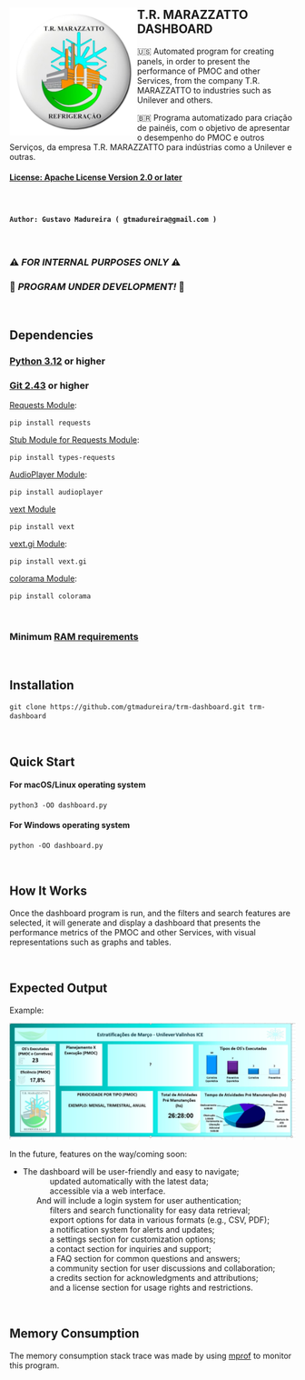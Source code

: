 
## <img src="./images/trm_logo.png" width="225" height="225" alt="Logo" align="left"> T.R. MARAZZATTO DASHBOARD

🇺🇸 Automated program for creating panels, in order to present the performance of PMOC and other Services, from the company T.R. MARAZZATTO to industries such as Unilever and others.

🇧🇷 Programa automatizado para criação de painéis, com o objetivo de apresentar o desempenho do PMOC e outros Serviços, da empresa T.R. MARAZZATTO para indústrias como a Unilever e outras.



#### [License: Apache License Version 2.0 or later](https://www.apache.org/licenses/)

<br/>

#### ```Author: Gustavo Madureira ( gtmadureira@gmail.com )```

<br/>

### ⚠️ ___FOR INTERNAL PURPOSES ONLY___ ⚠️
### 🚧 ___PROGRAM UNDER DEVELOPMENT!___ 🚧

<br/>

## Dependencies

### [Python 3.12](https://www.python.org/downloads/) or higher
### [Git 2.43](https://git-scm.com/downloads) or higher

[Requests Module](https://pypi.org/project/requests/):

    pip install requests

[Stub Module for Requests Module](https://pypi.org/project/types-requests/):

    pip install types-requests

[AudioPlayer Module](https://pypi.org/project/audioplayer/):

    pip install audioplayer

[vext Module](https://pypi.org/project/vext/)

    pip install vext

[vext.gi Module](https://pypi.org/project/vext.gi/):

    pip install vext.gi

[colorama Module](https://pypi.org/project/colorama/):

    pip install colorama

<br/>

### Minimum [RAM requirements](#memory-consumption)

<br/>

## Installation

    git clone https://github.com/gtmadureira/trm-dashboard.git trm-dashboard

<br/>

## Quick Start

#### For macOS/Linux operating system

    python3 -OO dashboard.py

#### For Windows operating system

    python -OO dashboard.py

<br/>

## How It Works

Once the dashboard program is run, and the filters and search features are selected, it will generate and display a dashboard that presents the performance metrics of the PMOC and other Services, with visual representations such as graphs and tables.

<br/>

## Expected Output

Example:

![Image](./images/dashboard.jpg)

In the future, features on the way/coming soon:

- The dashboard will be user-friendly and easy to navigate;<br/>
&nbsp;&nbsp;&nbsp;&nbsp;&nbsp;&nbsp;&nbsp;&nbsp;&nbsp;&nbsp;&nbsp;&nbsp;updated automatically with the latest data;<br/>
&nbsp;&nbsp;&nbsp;&nbsp;&nbsp;&nbsp;&nbsp;&nbsp;&nbsp;&nbsp;&nbsp;&nbsp;accessible via a web interface.<br/>
&nbsp;&nbsp;&nbsp;&nbsp;&nbsp;&nbsp;And will include a login system for user authentication;<br/>
&nbsp;&nbsp;&nbsp;&nbsp;&nbsp;&nbsp;&nbsp;&nbsp;&nbsp;&nbsp;&nbsp;&nbsp;filters and search functionality for easy data retrieval;<br/>
&nbsp;&nbsp;&nbsp;&nbsp;&nbsp;&nbsp;&nbsp;&nbsp;&nbsp;&nbsp;&nbsp;&nbsp;export options for data in various formats (e.g., CSV, PDF);<br/>
&nbsp;&nbsp;&nbsp;&nbsp;&nbsp;&nbsp;&nbsp;&nbsp;&nbsp;&nbsp;&nbsp;&nbsp;a notification system for alerts and updates;<br/>
&nbsp;&nbsp;&nbsp;&nbsp;&nbsp;&nbsp;&nbsp;&nbsp;&nbsp;&nbsp;&nbsp;&nbsp;a settings section for customization options;<br/>
&nbsp;&nbsp;&nbsp;&nbsp;&nbsp;&nbsp;&nbsp;&nbsp;&nbsp;&nbsp;&nbsp;&nbsp;a contact section for inquiries and support;<br/>
&nbsp;&nbsp;&nbsp;&nbsp;&nbsp;&nbsp;&nbsp;&nbsp;&nbsp;&nbsp;&nbsp;&nbsp;a FAQ section for common questions and answers;<br/>
&nbsp;&nbsp;&nbsp;&nbsp;&nbsp;&nbsp;&nbsp;&nbsp;&nbsp;&nbsp;&nbsp;&nbsp;a community section for user discussions and collaboration;<br/>
&nbsp;&nbsp;&nbsp;&nbsp;&nbsp;&nbsp;&nbsp;&nbsp;&nbsp;&nbsp;&nbsp;&nbsp;a credits section for acknowledgments and attributions;<br/>
&nbsp;&nbsp;&nbsp;&nbsp;&nbsp;&nbsp;&nbsp;&nbsp;&nbsp;&nbsp;&nbsp;&nbsp;and a license section for usage rights and restrictions.

<br/>

## Memory Consumption

The memory consumption stack trace was made by using [mprof](https://pypi.org/project/memory-profiler/) to monitor this program.
